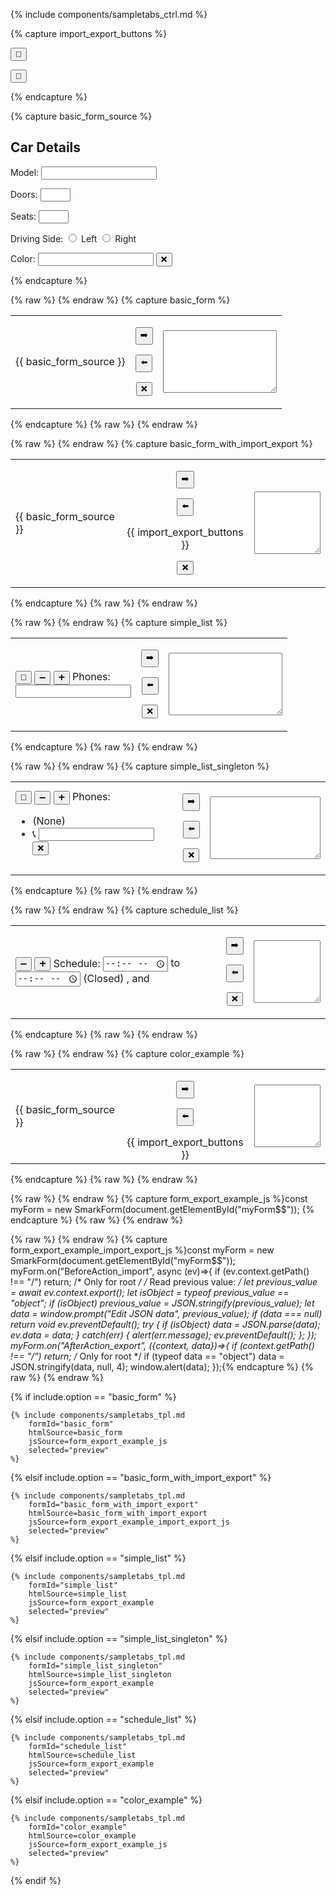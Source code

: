 
{% include components/sampletabs_ctrl.md %}

{% capture import_export_buttons %}
        <p><button
            data-smark='{"action":"export"}'
            title="Export the whole form as JSON (see JS tab)"
            >💾</button></p>
        <p><button
            data-smark='{"action":"import"}'
            title="Import the whole form as JSON (see JS tab)"
            >📂</button></p>
{% endcapture %}

{% capture basic_form_source %}
        <h2>Car Details</h2>
        <p>
            <label data-smark>Model:</label>
            <input type="text" name="model" data-smark />
        </p>
        <p>
            <label data-smark>Doors:</label>
            <input type="number" name="doors" min="3" max="5" step=2 data-smark />
        </p>
        <p>
            <label data-smark>Seats:</label>
            <input type="number" name="seats" min=4 max=9 data-smark />
        </p>
        <p>
            <label data-smark>Driving Side:</label>
            <input type="radio" name="side" value="left" data-smark /> Left
            <input type="radio" name="side" value="right" data-smark /> Right
        </p>
        <p>
            <label data-smark>Color:</label>
            <span data-smark='{"type":"color", "name":"color"}'>
                <input data-smark>
                <button data-smark='{"action":"clear"}' title='Indifferent or unknown' >❌ </button>
            </span>
        </p>
{% endcapture %}




{% raw %} <!-- basic_form {{{ --> {% endraw %}
{% capture basic_form %}<div id="myForm$$">
    <table><tr>
    <td data-smark='{"name":"demo"}'>{{ basic_form_source
    }}    </td>
    <td style="text-align:center;">
        <p><button
            data-smark='{"action":"export","context":"demo","target":"../editor"}'
            title="Export 'demo' subform to 'editor' textarea"
            >➡️ </button></p>
        <p><button
            data-smark='{"action":"import","context":"demo","target":"../editor"}'
            title="Import 'editor' textarea contents to 'demo' subform"
            >⬅️ </button></p>
        <p><button
            data-smark='{"action":"clear"}'
            title="Clear the whole form"
            >❌</button></p>
    </td>
    <td data-smark='{"name":"editor","type":"input"}'>
        <textarea data-smark style="width: 100%; height: 100px;"></textarea>
    </td>
    </tr></table>
</div>{% endcapture %}
{% raw %} <!-- }}} --> {% endraw %}


{% raw %} <!-- basic_form_with_import_export {{{ --> {% endraw %}
{% capture basic_form_with_import_export %}<div id="myForm$$">
    <table><tr>
    <td data-smark='{"name":"demo"}'>{{ basic_form_source
    }}    </td>
    <td style="text-align:center;">
        <p><button
            data-smark='{"action":"export","context":"demo","target":"../editor"}'
            title="Export 'demo' subform to 'editor' textarea"
            >➡️ </button></p>
        <p><button
            data-smark='{"action":"import","context":"demo","target":"../editor"}'
            title="Import 'editor' textarea contents to 'demo' subform"
            >⬅️ </button></p>{{ import_export_buttons }}
        <p><button
            data-smark='{"action":"clear"}'
            title="Clear the whole form"
            >❌</button></p>
    </td>
    <td data-smark='{"name":"editor","type":"input"}'>
        <textarea data-smark style="width: 100%; height: 100px;"></textarea>
    </td>
    </tr></table>
</div>{% endcapture %}
{% raw %} <!-- }}} --> {% endraw %}



{% raw %} <!-- simple_list {{{ --> {% endraw %}
{% capture simple_list %}<div id="myForm$$">
    <table><tr>
    <td data-smark='{"name":"demo"}'>
        <button data-smark='{"action":"removeItem", "context":"phones", "target":"*", "keep_non_empty":true}' title='Remove unused fields'>🧹</button>
        <button data-smark='{"action":"removeItem", "context":"phones", "keep_non_empty":true}' title='Remove phone number'>➖</button>
        <button data-smark='{"action":"addItem","context":"phones"}' title='Add phone number'>➕ </button>
        <label data-smark>Phones:</label>
        <div data-smark='{"type":"list", "name": "phones", "of": "input", "exportEmpties": true}'>
            <input type="tel" style="display: block">
        </div>
    </td>
    <td style="text-align:center;">
        <p><button
            data-smark='{"action":"export","context":"demo","target":"../editor"}'
            title="Export 'demo' subform to 'editor' textarea"
            >➡️ </button></p>
        <p><button
            data-smark='{"action":"import","context":"demo","target":"../editor"}'
            title="Import 'editor' textarea contents to 'demo' subform"
            >⬅️ </button></p>
        <p><button
            data-smark='{"action":"clear"}'
            title="Clear the whole form"
            >❌</button></p>
    </td>
    <td data-smark='{"name":"editor","type":"input"}'>
        <textarea data-smark style="width: 100%; height: 100px;"></textarea>
    </td>
    </tr></table>
</div>{% endcapture %}
{% raw %} <!-- }}} --> {% endraw %}


{% raw %} <!-- simple_list {{{ --> {% endraw %}
{% capture simple_list_singleton %}<div id="myForm$$">
    <table><tr>
    <td data-smark='{"name":"demo"}'>
        <button data-smark='{"action":"removeItem", "context":"phones", "target":"*", "keep_non_empty":true}' title='Remove unused fields'>🧹</button>
        <button data-smark='{"action":"removeItem", "context":"phones", "keep_non_empty":true}' title='Remove phone number'>➖</button>
        <button data-smark='{"action":"addItem","context":"phones"}' title='Add phone number'>➕ </button>
        <label data-smark>Phones:</label>
        <ul data-smark='{"name": "phones", "of": "input", "sortable":true, "min_items":0, "max_items":5}'>
            <li data-smark='{"role": "empty_list"}' class="row">(None)</li>
            <li class="row">
                <label data-smark>📞 </label><input type="tel" data-smark>
                <button data-smark='{"action":"removeItem"}' title='Remove this phone number'>❌</button>
            </li>
        </ul>
    </td>
    <td style="text-align:center;">
        <p><button
            data-smark='{"action":"export","context":"demo","target":"../editor"}'
            title="Export 'demo' subform to 'editor' textarea"
            >➡️ </button></p>
        <p><button
            data-smark='{"action":"import","context":"demo","target":"../editor"}'
            title="Import 'editor' textarea contents to 'demo' subform"
            >⬅️ </button></p>
        <p><button
            data-smark='{"action":"clear"}'
            title="Clear the whole form"
            >❌</button></p>
    </td>
    <td data-smark='{"name":"editor","type":"input"}'>
        <textarea data-smark style="width: 100%; height: 100px;"></textarea>
    </td>
    </tr></table>
</div>{% endcapture %}
{% raw %} <!-- }}} --> {% endraw %}



{% raw %} <!-- schedule_list {{{ --> {% endraw %}
{% capture schedule_list %}<div id="myForm$$">
    <table><tr>
    <td data-smark='{"name":"demo"}'>
        <p>
            <button data-smark='{"action":"removeItem","hotkey":"-","context":"schedule"}' title='Less intervals'>➖</button>
            <button data-smark='{"action":"addItem","hotkey":"+","context":"schedule"}' title='More intrevals'>➕</button>
            <label>Schedule:</label>
            <span data-smark='{"type":"list","name":"schedule","min_items":0,"max_items":3}'>
                <span>
                    <input class='small' data-smark type='time' name='start'> to <input class='small' data-smark type='time' name='end'>
                </span>
                <span data-smark='{"role":"empty_list"}'>(Closed)</span>
                <span data-smark='{"role":"separator"}'>, </span>
                <span data-smark='{"role":"last_separator"}'> and </span>
            </span>
        </p>
    </td>
    <td style="text-align:center;">
        <p><button
            data-smark='{"action":"export","context":"demo","target":"../editor"}'
            title="Export 'demo' subform to 'editor' textarea"
            >➡️ </button></p>
        <p><button
            data-smark='{"action":"import","context":"demo","target":"../editor"}'
            title="Import 'editor' textarea contents to 'demo' subform"
            >⬅️ </button></p>
        <p><button
            data-smark='{"action":"clear"}'
            title="Clear the whole form"
            >❌</button></p>
    </td>
    <td data-smark='{"name":"editor","type":"input"}'>
        <textarea data-smark style="width: 100%; height: 100px;"></textarea>
    </td>
    </tr></table>
</div>{% endcapture %}
{% raw %} <!-- }}} --> {% endraw %}












{% raw %} <!-- color_example {{{ --> {% endraw %}
{% capture color_example %}<div id="myForm$$">
    <table><tr>
    <td data-smark='{"name":"demo"}'>{{ basic_form_source
    }}    </td>
    <td style="text-align:center;">
        <p><button
            data-smark='{"action":"export","context":"demo","target":"../editor"}'
            title="Export 'demo' subform to 'editor' textarea"
            >➡️ </button></p>
        <p><button
            data-smark='{"action":"import","context":"demo","target":"../editor"}'
            title="Import 'editor' textarea contents to 'demo' subform"
            >⬅️ </button></p>{{ import_export_buttons }}</td>
    <td data-smark='{"name":"editor","type":"input"}'>
        <textarea data-smark style="width: 100%; height: 100px;"></textarea>
    </td>
    </tr></table>
</div>{% endcapture %}
{% raw %} <!-- }}} --> {% endraw %}


{% raw %} <!-- form_export_example_js {{{ --> {% endraw %}
{% capture form_export_example_js %}const myForm = new SmarkForm(document.getElementById("myForm$$"));
{% endcapture %}
{% raw %} <!-- }}} --> {% endraw %}

{% raw %} <!-- form_export_example_import_export_js {{{ --> {% endraw %}
{% capture form_export_example_import_export_js %}const myForm = new SmarkForm(document.getElementById("myForm$$"));
myForm.on("BeforeAction_import", async (ev)=>{
    if (ev.context.getPath() !== "/") return; /* Only for root */
    /* Read previous value: */
    let previous_value = await ev.context.export();
    let isObject = typeof previous_value == "object";
    if (isObject) previous_value = JSON.stringify(previous_value);
    let data = window.prompt("Edit JSON data", previous_value);
    if (data === null) return void ev.preventDefault();
    try {
        if (isObject) data = JSON.parse(data);
        ev.data = data;
    } catch(err) {
        alert(err.message);
        ev.preventDefault();
    };
});
myForm.on("AfterAction_export", ({context, data})=>{
    if (context.getPath() !== "/") return; /* Only for root */
    if (typeof data == "object") data = JSON.stringify(data, null, 4);
    window.alert(data);
});{% endcapture %}
{% raw %} <!-- }}} --> {% endraw %}



{% if include.option == "basic_form" %}

    {% include components/sampletabs_tpl.md
        formId="basic_form"
        htmlSource=basic_form
        jsSource=form_export_example_js
        selected="preview"
    %}

{% elsif include.option == "basic_form_with_import_export" %}

    {% include components/sampletabs_tpl.md
        formId="basic_form_with_import_export"
        htmlSource=basic_form_with_import_export
        jsSource=form_export_example_import_export_js
        selected="preview"
    %}

{% elsif include.option == "simple_list" %}

    {% include components/sampletabs_tpl.md
        formId="simple_list"
        htmlSource=simple_list
        jsSource=form_export_example
        selected="preview"
    %}

{% elsif include.option == "simple_list_singleton" %}

    {% include components/sampletabs_tpl.md
        formId="simple_list_singleton"
        htmlSource=simple_list_singleton
        jsSource=form_export_example
        selected="preview"
    %}

{% elsif include.option == "schedule_list" %}

    {% include components/sampletabs_tpl.md
        formId="schedule_list"
        htmlSource=schedule_list
        jsSource=form_export_example
        selected="preview"
    %}

{% elsif include.option == "color_example" %}

    {% include components/sampletabs_tpl.md
        formId="color_example"
        htmlSource=color_example
        jsSource=form_export_example_js
        selected="preview"
    %}

{% endif %}

